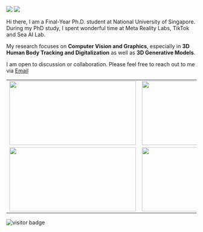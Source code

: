 [![](https://img.shields.io/badge/website-orange?&style=for-the-badge&logo=Google%20chrome&logoColor=white)](http://jeff95.me)
[![](https://img.shields.io/badge/google%20scholar-%234285F4.svg?&style=for-the-badge&logo=google-scholar&logoColor=white)](https://scholar.google.com/citations?user=VEusWMYAAAAJ&hl=zh-CN)
<!-- [![](https://img.shields.io/twitter/follow/yuliangxiu?style=for-the-badge&logo=Twitter&labelColor=00acee&logoColor=white&color=2bc4ff)](https://twitter.com/yuliangxiu)
[![](https://img.shields.io/youtube/channel/views/UCicL0Co86tGbzoV2heWiEaA?logo=youtube&labelColor=ce4630&style=for-the-badge)](https://www.youtube.com/channel/UCicL0Co86tGbzoV2heWiEaA) -->

Hi there, I am a Final-Year Ph.D. student at National University of Singapore. During my PhD study, I spent wonderful time at Meta Reality Labs, TikTok and Sea AI Lab.

My research focuses on **Computer Vision and Graphics**, especially in **3D Human Body Tracking and Digitalization** as well as **3D Generative Models**.

I am open to discussion or collaboration. Please feel free to reach out to me via <a href="mailto:jf.zhang958@outlook.com?subject=intention of cooperation from [name]-[title]-[institute]">Email</a>


<table style="margin-left:auto; margin-right:auto;">
  <tr>
    <td><img src="https://github.com/jfzhang95/assets/blob/main/mvp_demo.gif?raw=true" height=170px width=335px></td>
    <td><img src="https://github.com/jfzhang95/assets/blob/main/bodytracking_demo.gif?raw=true" height=170px width=335px></td>
    <td><img src="https://github.com/jfzhang95/assets/blob/main/pv3d_demo.gif?raw=true" height=170px width=335px></td>
  </tr>
  <tr>
    <td><img src="https://github.com/jfzhang95/assets/blob/main/pose_demo.gif?raw=true" height=170px width=335px></td>
    <td><img src="https://github.com/jfzhang95/assets/blob/main/avatargen_multiview.gif?raw=true" height=170px width=335px></td>
    <td><img src="https://github.com/jfzhang95/assets/blob/main/avatargen_animation.gif?raw=true" height=170px width=335px></td>
  </tr>
</table>

![visitor badge](https://visitor-badge.glitch.me/badge?page_id=jfzhang95.visitor-badge&left_color=red&right_color=green&left_text=Hi%20Visitors)
